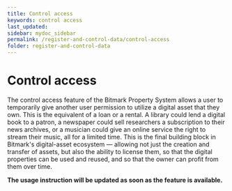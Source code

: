 ```yaml
---
title: Control access
keywords: control access
last_updated: 
sidebar: mydoc_sidebar
permalink: /register-and-control-data/control-access
folder: register-and-control-data
---
```


# Control access

The control access feature of the Bitmark Property System allows a user to temporarily give another user permission to utilize a digital asset that they own. This is the equivalent of a loan or a rental. A library could lend a digital book to a patron, a newspaper could sell researchers a subscription to their news archives, or a musician could give an online service the right to stream their music, all for a limited time. This is the final building block in Bitmark's digital-asset ecosystem — allowing not just the creation and transfer of assets, but also the ability to license them, so that the digital properties can be used and reused, and so that the owner can profit from them over time.

**The usage instruction will be updated as soon as the feature is available.**